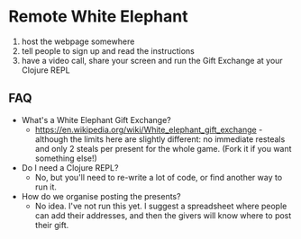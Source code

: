 # Remote White Elephant

1. host the webpage somewhere
2. tell people to sign up and read the instructions
3. have a video call, share your screen and run the Gift Exchange at your Clojure REPL

## FAQ

* What's a White Elephant Gift Exchange?
    * https://en.wikipedia.org/wiki/White_elephant_gift_exchange - although the limits here are slightly different: no immediate resteals and only 2 steals per present for the whole game. (Fork it if you want something else!)
* Do I need a Clojure REPL?
    * No, but you'll need to re-write a lot of code, or find another way to run it.
* How do we organise posting the presents?
    * No idea. I've not run this yet. I suggest a spreadsheet where people can add their addresses, and then the givers will know where to post their gift.